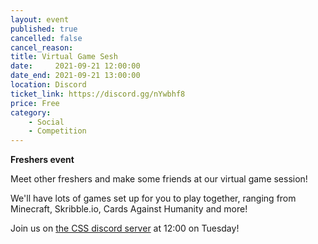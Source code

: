 ```yaml
---
layout: event
published: true
cancelled: false
cancel_reason:
title: Virtual Game Sesh
date:     2021-09-21 12:00:00
date_end: 2021-09-21 13:00:00
location: Discord
ticket_link: https://discord.gg/nYwbhf8
price: Free
category:
    - Social
    - Competition
---
```

**Freshers event**

Meet other freshers and make some friends at our virtual game session!

We'll have lots of games set up for you to play together, ranging from Minecraft, Skribble.io, Cards Against Humanity
and more!

Join us on [the CSS discord server](https://discord.gg/nYwbhf8) at 12:00 on Tuesday!
